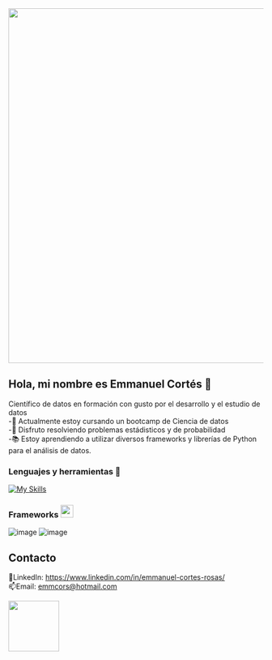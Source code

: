 <img src="https://user-images.githubusercontent.com/74038190/221352995-5ac18bdf-1a19-4f99-bbb6-77559b220470.gif" width="700">

## Hola, mi nombre es Emmanuel Cortés 👋
Científico de datos en formación con gusto por el desarrollo y el estudio de datos  
-🌱 Actualmente estoy cursando un bootcamp de Ciencia de datos  
-🖤 Disfruto resolviendo problemas estádisticos y de probabilidad  
-📚 Estoy aprendiendo a utilizar diversos frameworks y librerías de Python para el análisis de datos.

### Lenguajes y herramientas 🧰
[![My Skills](https://skillicons.dev/icons?i=py,mysql,bash,linux,git)](https://skillicons.dev)

### Frameworks <img src="https://cultofthepartyparrot.com/parrots/hd/60fpsparrot.gif" width="25" height="25"/>
![image](https://github.com/user-attachments/assets/8d143fdb-d854-4e79-a270-9e84ebc89bfc)
![image](https://github.com/user-attachments/assets/43505559-1f94-4087-b7b2-b6d225182a7c)

## Contacto 
💼LinkedIn: https://www.linkedin.com/in/emmanuel-cortes-rosas/  
📫Email: emmcors@hotmail.com

<img src="https://github.com/Anmol-Baranwal/Cool-GIFs-For-GitHub/assets/74038190/49abd3ca-b048-4f27-b7e0-ea6a7b172ac3" width="100">





<!--
**emmcors/emmcors** is a ✨ _special_ ✨ repository because its `README.md` (this file) appears on your GitHub profile.

Here are some ideas to get you started:

- 🔭 I’m currently working on ...
- 🌱 I’m currently learning Data Science
- 👯 I’m looking to collaborate on ...
- 🤔 I’m looking for help with ...
- 💬 Ask me about ...
- 📫 How to reach me: ...
- 😄 Pronouns: ...
- ⚡ Fun fact: ...
-->
